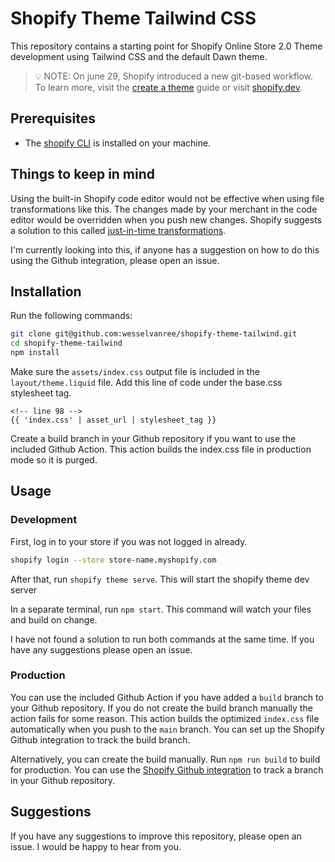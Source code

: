 # Shopify Theme Tailwind CSS

This repository contains a starting point for Shopify Online Store 2.0 Theme
development using Tailwind CSS and the default Dawn theme.

> :bulb: NOTE: On june 29, Shopify introduced a new git-based workflow. To learn
> more, visit the
> [create a theme](https://shopify.dev/themes/getting-started/create) guide or
> visit [shopify.dev](https://shopify.dev).

## Prerequisites

- The
  [shopify CLI](https://shopify.dev/themes/getting-started/create#step-1-install-shopify-cli)
  is installed on your machine.

## Things to keep in mind

Using the built-in Shopify code editor would not be effective when using file
transformations like this. The changes made by your merchant in the code editor
would be overridden when you push new changes. Shopify suggests a solution to
this called
[just-in-time transformations](https://shopify.dev/themes/best-practices/file-transformation).

I'm currently looking into this, if anyone has a suggestion on how to do this
using the Github integration, please open an issue.

## Installation

Run the following commands:

```bash
git clone git@github.com:wesselvanree/shopify-theme-tailwind.git
cd shopify-theme-tailwind
npm install
```

Make sure the `assets/index.css` output file is included in the
`layout/theme.liquid` file. Add this line of code under the base.css stylesheet
tag.

```liquid
<!-- line 98 -->
{{ 'index.css' | asset_url | stylesheet_tag }}
```

Create a build branch in your Github repository if you want to use the included
Github Action. This action builds the index.css file in production mode so it is
purged.

## Usage

### Development

First, log in to your store if you was not logged in already.

```bash
shopify login --store store-name.myshopify.com
```

After that, run `shopify theme serve`. This will start the shopify theme dev
server

In a separate terminal, run `npm start`. This command will watch your files and
build on change.

I have not found a solution to run both commands at the same time. If you have
any suggestions please open an issue.

### Production

You can use the included Github Action if you have added a `build` branch to
your Github repository. If you do not create the build branch manually the
action fails for some reason. This action builds the optimized `index.css` file
automatically when you push to the `main` branch. You can set up the Shopify
Github integration to track the build branch.

Alternatively, you can create the build manually. Run `npm run build` to build
for production. You can use the
[Shopify Github integration](https://shopify.dev/themes/getting-started/create#step-6-install-the-shopify-github-integration-and-connect-your-branch-to-your-store)
to track a branch in your Github repository.

## Suggestions

If you have any suggestions to improve this repository, please open an issue. I
would be happy to hear from you.
